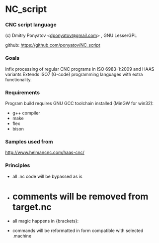 # NC_script
### CNC script language

(c) Dmitry Ponyatov <<dponyatov@gmail.com>> , GNU LesserGPL

github: https://github.com/ponyatov/NC_script

### Goals

Infix processing of regular CNC programs in ISO 6983-1:2009 and HAAS variants
Extends ISO7 (G-code) programming languages with extra functionality.

### Requirements

Program build requires GNU GCC toolchain installed (MinGW for win32):
- g++ compiler
- make
- flex
- bison

### Samples used from

http://www.helmancnc.com/haas-cnc/

### Principles

- all .nc code will be bypassed as is
- # comments will be removed from target.nc
- all magic happens in {brackets}:
+ commands will be reformatted in form compatible with selected .machine


